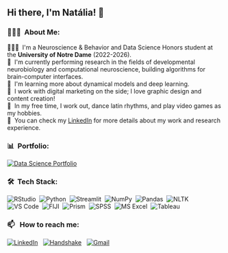 ## Hi there, I'm Natália! 👋

### 👩🏽‍💻 &nbsp;About Me:

👩🏽‍🎓 &nbsp;I'm a Neuroscience & Behavior and Data Science Honors student at the **University of Notre Dame** (2022-2026).\
🧠 &nbsp;I'm currently performing research in the fields of developmental neurobiology and computational neuroscience, building algorithms for brain-computer interfaces.\
🌱 &nbsp;I'm learning more about dynamical models and deep learning.\
📱 &nbsp;I work with digital marketing on the side; I love graphic design and content creation!\
👾 &nbsp;In my free time, I work out, dance latin rhythms, and play video games as my hobbies.\
📄 &nbsp;You can check my [LinkedIn](https://www.linkedin.com/in/naraujodc/) for more details about my work and research experience.

### 📊 &nbsp;Portfolio:
<a href="https://github.com/naraujodc/ARAUJO_Data_Science_Portfolio"><img alt="Data Science Portfolio" src="https://img.shields.io/badge/Data_Science_Portfolio-dec4fc?style=for-the-badge"/></a> &nbsp;



### 🛠 &nbsp;Tech Stack:

![RStudio](https://img.shields.io/badge/RStudio-1f65cc?style=flat&logo=rstudioide&logoColor=%2375AADB)&nbsp;
![Python](https://img.shields.io/badge/-Python-ffe873?style=flat&logo=python)&nbsp;
![Streamlit](https://img.shields.io/badge/Streamlit-ececec?style=flat&logo=streamlit)&nbsp;
![NumPy](https://img.shields.io/badge/numpy%20-%23013243.svg?&style=flat&logo=numpy&logoColor=white)&nbsp;
![Pandas](https://img.shields.io/badge/pandas%20-%23150458.svg?&style=flat&logo=pandas&logoColor=white)&nbsp;
![NLTK](https://img.shields.io/badge/NLTK-339933?logo=python&logoColor=white)&nbsp;
![VS Code](https://img.shields.io/badge/VS_Code-179ff1)&nbsp;
![FIJI](https://img.shields.io/badge/FIJI_ImageJ-101e27?logo=imagej&logoColor=00D8E0)&nbsp;
![Prism](https://img.shields.io/badge/GraphPad%20Prism-0070C0)&nbsp;
![SPSS](https://img.shields.io/badge/SPSS-0530ad)&nbsp;
![MS Excel](https://img.shields.io/badge/MS_Excel-1D6F42)&nbsp;
![Tableau](https://img.shields.io/badge/Tableau-0070BA)&nbsp;


### 📫 &nbsp; How to reach me:


<a href="https://www.linkedin.com/in/naraujodc/"><img alt="LinkedIn" src="https://img.shields.io/badge/LinkedIn%20-%230077B5.svg?&style=flat&logo=linkedin&logoColor=white"/></a> &nbsp;
<a href="https://nd.joinhandshake.com/profiles/peurpw"><img alt="Handshake" src="https://img.shields.io/badge/Handshake-D3FB52?logo=handshake&logoColor=black" /></a> &nbsp;
<a href="mailto:naraujodc@gmail.com"><img alt="Gmail" src="https://img.shields.io/badge/Gmail-D14836?style=flat&logo=gmail&logoColor=white" /></a> &nbsp;
